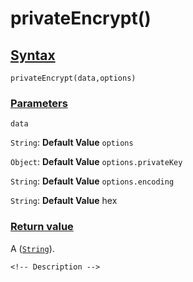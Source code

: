# privateEncrypt()

<!-- Description -->

## [Syntax]()

    privateEncrypt(data,options)

### [Parameters]()

`data`

`String`: **Default Value** 
`options`

`Object`: **Default Value** 
`options.privateKey`

`String`: **Default Value** 
`options.encoding`

`String`: **Default Value** hex


### [Return value]()

A ([`String`]()).

<!-- ## [Examples]() -->
<!--  -->
    <!-- Description -->
<!--  -->
<!-- ## [See also]() -->
<!--  -->
<!-- -   [link]() -->

